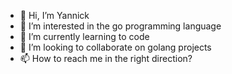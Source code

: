 - 👋 Hi, I’m Yannick
- 👀 I’m interested in the go programming language
- 🌱 I’m currently learning to code
- 💞️ I’m looking to collaborate on golang projects
- 📫 How to reach me in the right direction?

<!---
yannickprogramming/yannickprogramming is a ✨ special ✨ repository because its `README.md` (this file) appears on your GitHub profile.
You can click the Preview link to take a look at your changes.
--->
